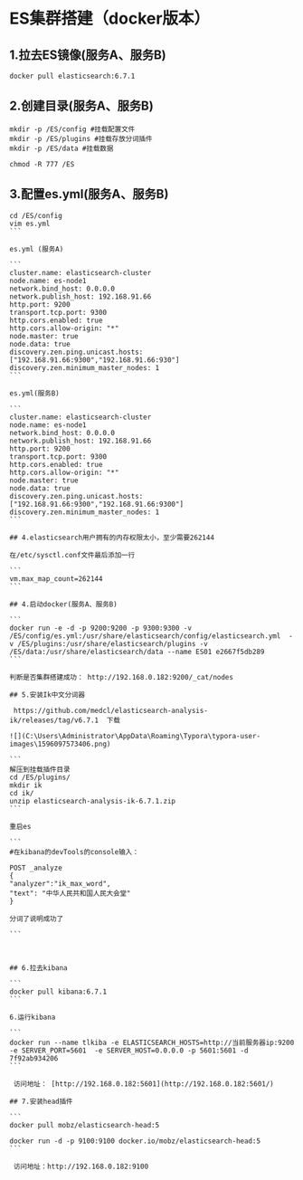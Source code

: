 # ES集群搭建（docker版本）

## 1.拉去ES镜像(服务A、服务B)

```
docker pull elasticsearch:6.7.1
```

## 2.创建目录(服务A、服务B)

```
mkdir -p /ES/config #挂载配置文件
mkdir -p /ES/plugins #挂载存放分词插件
mkdir -p /ES/data #挂载数据

chmod -R 777 /ES
```

## 3.配置es.yml(服务A、服务B)

````
cd /ES/config
vim es.yml
```

es.yml (服务A)

```
cluster.name: elasticsearch-cluster
node.name: es-node1
network.bind_host: 0.0.0.0
network.publish_host: 192.168.91.66
http.port: 9200
transport.tcp.port: 9300
http.cors.enabled: true
http.cors.allow-origin: "*"
node.master: true 
node.data: true  
discovery.zen.ping.unicast.hosts: ["192.168.91.66:9300","192.168.91.66:930"]
discovery.zen.minimum_master_nodes: 1
```

es.yml(服务B)

```
cluster.name: elasticsearch-cluster
node.name: es-node1
network.bind_host: 0.0.0.0
network.publish_host: 192.168.91.66
http.port: 9200
transport.tcp.port: 9300
http.cors.enabled: true
http.cors.allow-origin: "*"
node.master: true 
node.data: true  
discovery.zen.ping.unicast.hosts: ["192.168.91.66:9300","192.168.91.66:9300"]
discovery.zen.minimum_master_nodes: 1
```

## 4.elasticsearch用户拥有的内存权限太小，至少需要262144

在/etc/sysctl.conf文件最后添加一行

```
vm.max_map_count=262144
```

## 4.启动docker(服务A、服务B)

```
docker run -e -d -p 9200:9200 -p 9300:9300 -v  /ES/config/es.yml:/usr/share/elasticsearch/config/elasticsearch.yml  -v /ES/plugins:/usr/share/elasticsearch/plugins -v /ES/data:/usr/share/elasticsearch/data --name ES01 e2667f5db289
```

判断是否集群搭建成功： http://192.168.0.182:9200/_cat/nodes 

## 5.安装Ik中文分词器

 https://github.com/medcl/elasticsearch-analysis-ik/releases/tag/v6.7.1  下载

![](C:\Users\Administrator\AppData\Roaming\Typora\typora-user-images\1596097573406.png)

```
解压到挂载插件目录
cd /ES/plugins/
mkdir ik
cd ik/
unzip elasticsearch-analysis-ik-6.7.1.zip
```

重启es

```
#在kibana的devTools的console输入：

POST _analyze
{
"analyzer":"ik_max_word",
"text": "中华人民共和国人民大会堂"
}

分词了说明成功了

```



## 6.拉去kibana

```
docker pull kibana:6.7.1
```

6.运行kibana

```
docker run --name tlkiba -e ELASTICSEARCH_HOSTS=http://当前服务器ip:9200 -e SERVER_PORT=5601  -e SERVER_HOST=0.0.0.0 -p 5601:5601 -d 7f92ab934206
```

 访问地址： [http://192.168.0.182:5601](http://192.168.0.182:5601/) 

## 7.安装head插件

```
docker pull mobz/elasticsearch-head:5

docker run -d -p 9100:9100 docker.io/mobz/elasticsearch-head:5
```

 访问地址：http://192.168.0.182:9100